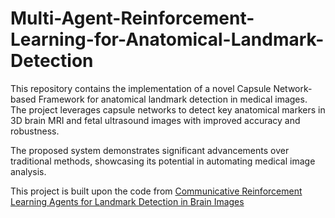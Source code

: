 # Multi-Agent-Reinforcement-Learning-for-Anatomical-Landmark-Detection

This repository contains the implementation of a novel Capsule Network-based Framework for anatomical landmark detection in medical images. The project leverages capsule networks to detect key anatomical markers in 3D brain MRI and fetal ultrasound images with improved accuracy and robustness.

The proposed system demonstrates significant advancements over traditional methods, showcasing its potential in automating medical image analysis.

This project is built upon the code from [Communicative Reinforcement Learning Agents for Landmark Detection in Brain Images](https://github.com/gml16/rl-medical)
